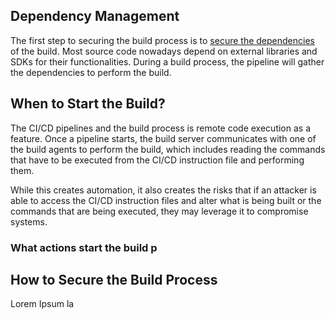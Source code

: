 ## Dependency Management
The first step to securing the build process is to [secure the dependencies](obsidian://open?vault=security-notes&file=DevSecOps%2FDependency%20Management) of the build. Most source code nowadays depend on external libraries and SDKs for their functionalities. During a build process, the pipeline will gather the dependencies to perform the build.
## When to Start the Build?
The CI/CD pipelines and the build process is remote code execution as a feature. Once a pipeline starts, the build server communicates with one of the build agents to perform the build, which includes reading the commands that have to be executed from the CI/CD instruction file and performing them.

While this creates automation, it also creates the risks that if an attacker is able to access the CI/CD instruction files and alter what is being built or the commands that are being executed, they may leverage it to compromise systems.
### What actions start the build p
## How to Secure the Build Process
Lorem Ipsum la